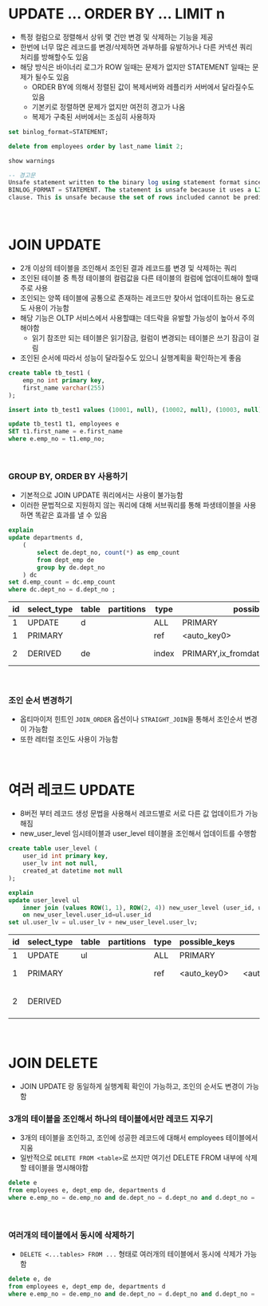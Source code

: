 # UPDATE ... ORDER BY ... LIMIT n

- 특정 컬럼으로 정렬해서 상위 몇 건만 변경 및 삭제하는 기능을 제공
- 한번에 너무 많은 레코드를 변경/삭제하면 과부하를 유발하거나 다른 커넥션 쿼리 처리를 방해할수도 있음
- 해당 방식은 바이너리 로그가 ROW 일때는 문제가 없지만 STATEMENT 일때는 문제가 될수도 있음
  - ORDER BY에 의해서 정렬된 값이 복제서버와 레플리카 서버에서 달라질수도 있음
  - 기본키로 정렬하면 문제가 없지만 여전히 경고가 나옴
  - 복제가 구축된 서버에서는 조심히 사용하자

```sql
set binlog_format=STATEMENT;

delete from employees order by last_name limit 2;

show warnings

-- 경고문
Unsafe statement written to the binary log using statement format since
BINLOG_FORMAT = STATEMENT. The statement is unsafe because it uses a LIMIT
clause. This is unsafe because the set of rows included cannot be predicted.
```

<br>

# JOIN UPDATE

- 2개 이상의 테이블을 조인해서 조인된 결과 레코드를 변경 및 삭제하는 쿼리
- 조인된 테이블 중 특정 테이블의 컬럼값을 다른 테이블의 컬럼에 업데이트해야 할때 주로 사용
- 조인되는 양쪽 테이블에 공통으로 존재하는 레코드만 찾아서 업데이트하는 용도로도 사용이 가능함
- 해당 기능은 OLTP 서비스에서 사용할떄는 데드락을 유발할 가능성이 높아서 주의해야함
  - 읽기 참조만 되는 테이블은 읽기잠금, 컬럼이 변경되는 테이블은 쓰기 잠금이 걸림
- 조인된 순서에 따라서 성능이 달라질수도 있으니 실행계획을 확인하는게 좋음

```sql
create table tb_test1 (
	emp_no int primary key,
	first_name varchar(255)
);

insert into tb_test1 values (10001, null), (10002, null), (10003, null);

update tb_test1 t1, employees e
SET t1.first_name = e.first_name
where e.emp_no = t1.emp_no;
```

<br>

### GROUP BY, ORDER BY 사용하기

- 기본적으로 JOIN UPDATE 쿼리에서는 사용이 불가능함
- 이러한 문법적으로 지원하지 않는 쿼리에 대해 서브쿼리를 통해 파생테이블을 사용하면 똑같은 효과를 낼 수 있음

```sql
explain
update departments d,
	(
		select de.dept_no, count(*) as emp_count
		from dept_emp de
		group by de.dept_no
	) dc
set d.emp_count = dc.emp_count
where dc.dept_no = d.dept_no ;
```

| id  | select_type | table      | partitions | type  | possible_keys                         | key         | key_len | ref                 | rows   | filtered | Extra       |
| --- | ----------- | ---------- | ---------- | ----- | ------------------------------------- | ----------- | ------- | ------------------- | ------ | -------- | ----------- |
| 1   | UPDATE      | d          |            | ALL   | PRIMARY                               |             |         |                     | 9      | 100.0    |             |
| 1   | PRIMARY     | <derived2> |            | ref   | <auto_key0>                           | <auto_key0> | 16      | realmysql.d.dept_no | 3311   | 100.0    |             |
| 2   | DERIVED     | de         |            | index | PRIMARY,ix_fromdate,ix_empno_fromdate | PRIMARY     | 20      |                     | 331143 | 100.0    | Using index |

<br>

### 조인 순서 변경하기

- 옵티마이저 힌트인 `JOIN_ORDER` 옵션이나 `STRAIGHT_JOIN`을 통해서 조인순서 변경이 가능함
- 또한 레터럴 조인도 사용이 가능함

<br>

# 여러 레코드 UPDATE

- 8버전 부터 레코드 생성 문법을 사용해서 레코드별로 서로 다른 값 업데이트가 가능해짐
- new_user_level 임시테이블과 user_level 테이블을 조인해서 업데이트를 수행함

```sql
create table user_level (
	user_id int primary key,
	user_lv int not null,
	created_at datetime not null
);

explain
update user_level ul
	inner join (values ROW(1, 1), ROW(2, 4)) new_user_level (user_id, user_lv)
	on new_user_level.user_id=ul.user_id
set ul.user_lv = ul.user_lv + new_user_level.user_lv;
```

| id  | select_type | table      | partitions | type | possible_keys | key         | key_len | ref                  | rows | filtered | Extra          |
| --- | ----------- | ---------- | ---------- | ---- | ------------- | ----------- | ------- | -------------------- | ---- | -------- | -------------- |
| 1   | UPDATE      | ul         |            | ALL  | PRIMARY       |             |         |                      | 1    | 100.0    |                |
| 1   | PRIMARY     | <derived2> |            | ref  | <auto_key0>   | <auto_key0> | 8       | realmysql.ul.user_id | 2    | 100.0    | Using where    |
| 2   | DERIVED     |            |            |      |               |             |         |                      |      |          | No tables used |

<br>

# JOIN DELETE

- JOIN UPDATE 랑 동일하게 실행계획 확인이 가능하고, 조인의 순서도 변경이 가능함

### 3개의 테이블을 조인해서 하나의 테이블에서만 레코드 지우기

- 3개의 테이블을 조인하고, 조인에 성공한 레코드에 대해서 employees 테이블에서 지움
- 일반적으로 `DELETE FROM <table>`로 쓰지만 여기선 DELETE FROM 내부에 삭제할 테이블을 명시해야함

```sql
delete e
from employees e, dept_emp de, departments d
where e.emp_no = de.emp_no and de.dept_no = d.dept_no and d.dept_no = 'd001';
```

<br>

### 여러개의 테이블에서 동시에 삭제하기

- `DELETE <...tables> FROM ...` 형태로 여러개의 테이블에서 동시에 삭제가 가능함

```sql
delete e, de
from employees e, dept_emp de, departments d
where e.emp_no = de.emp_no and de.dept_no = d.dept_no and d.dept_no = 'd001';

```
